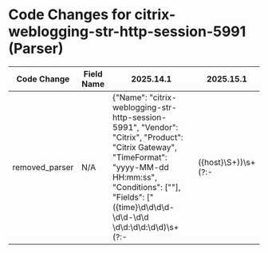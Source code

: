 # Code Changes for citrix-weblogging-str-http-session-5991 (Parser)

| Code Change | Field Name | 2025.14.1 | 2025.15.1 |
|-------------|------------|-----------|------------|
| removed_parser | N/A | {"Name": "citrix-weblogging-str-http-session-5991", "Vendor": "Citrix", "Product": "Citrix Gateway", "TimeFormat": "yyyy-MM-dd HH:mm:ss", "Conditions": ["<cont-5991 conditions>"], "Fields": ["({time}\d\d\d\d-\d\d-\d\d \d\d:\d\d:\d\d)\s+(?:-|({host}\S+))\s+(?:-|({user}[\w\.\-\!\#\^\~]{1,40}\$?))\s+(?:-|({protocol}\S+))\s+(?:-|({src_ip}((([0-9a-fA-F.]{0,4}):{1,2}){1,7}([0-9a-fA-F]){0,4})|(((25[0-5]|(2[0-4]|1\d|[0-9]|)\d)\.?\b){4}))(:({src_port}\d+))?)\s+(?:-|({=src_port}\d+))\s+(?:-|({method}\S+))\s+(?:-|({uri_path}\S+))\s+(?:-|({uri_query}\S+))\s+(?:-|({http_response_code}\d+))\s+(?:-|({bytes_in}\d+))\s+(?:-|({bytes_out}\d+))\s+(\S+\s+){2}(?:-|({user_agent}\S+))\s+\S+\s+(?:-|({referrer}\S+))\s*$"], "ParserVersion": "v1.0.0"} | N/A |